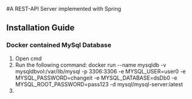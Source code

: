 
#A REST-API Server implemented with Spring

## Installation Guide

### Docker contained MySql Database

1. Open cmd
2. Run the following command: docker run --name mysqldb -v mysqldbvol:/var/lib/mysql -p 3306:3306 -e MYSQL_USER=user0 -e MYSQL_PASSWORD=changeit -e MYSQL_DATABASE=dsDb0 -e MYSQL_ROOT_PASSWORD=pass123 -d mysql/mysql-server:latest
3. 
